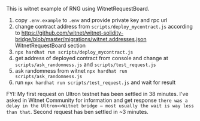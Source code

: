 This is witnet example of RNG using WitnetRequestBoard.

1. copy `.env.example` to `.env` and provide private key and rpc url
2. change contract address from `scripts/deploy_mycontract.js` according to https://github.com/witnet/witnet-solidity-bridge/blob/master/migrations/witnet.addresses.json WitnetRequestBoard section
3. `npx hardhat run scripts/deploy_mycontract.js`
4. get address of deployed contract from console and change at `scripts/ask_randomness.js` and `scripts/test_request.js`
5. ask randomness from witnet `npx hardhat run scripts/ask_randomness.js`
6. run `npx hardhat run scripts/test_request.js` and wait for result

FYI: My first request on Ultron testnet has been settled in 38 minutes. I've asked in Witnet Community for information and get response `there was a delay in the Ultron<>Witnet bridge — most usually the wait is way less than that`. Second request has ben settled in ~3 minutes.
